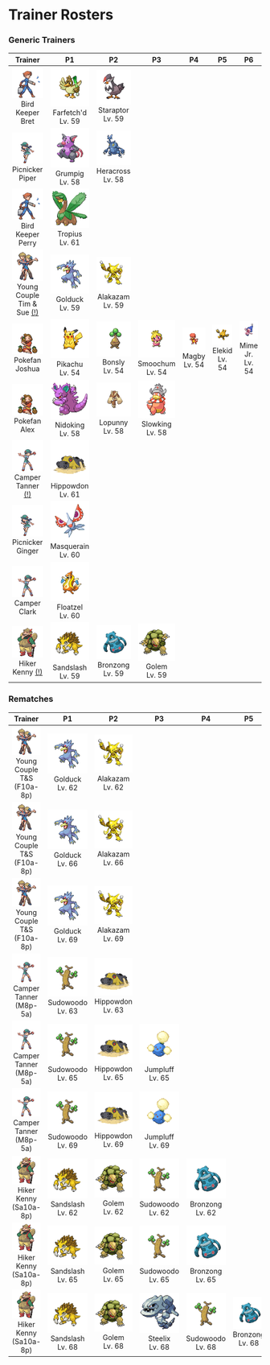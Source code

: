 # Trainer Rosters

### Generic Trainers

| Trainer | P1 | P2 | P3 | P4 | P5 | P6 |
|:-------:|:--:|:--:|:--:|:--:|:--:|:--:|
| ![Bird Keeper Bret](../../assets/trainers/bird_keeper.png "Bird Keeper Bret")<br>Bird Keeper Bret | ![Farfetch'd](../../assets/sprites/farfetchd/front.gif "Farfetch'd")<br>Farfetch'd<br>Lv. 59 | ![Staraptor](../../assets/sprites/staraptor/front.gif "Staraptor")<br>Staraptor<br>Lv. 59 |
| ![Picnicker Piper](../../assets/trainers/picnicker.png "Picnicker Piper")<br>Picnicker Piper | ![Grumpig](../../assets/sprites/grumpig/front.gif "Grumpig")<br>Grumpig<br>Lv. 58 | ![Heracross](../../assets/sprites/heracross/front.gif "Heracross")<br>Heracross<br>Lv. 58 |
| ![Bird Keeper Perry](../../assets/trainers/bird_keeper.png "Bird Keeper Perry")<br>Bird Keeper Perry | ![Tropius](../../assets/sprites/tropius/front.gif "Tropius")<br>Tropius<br>Lv. 61 |
| ![Young Couple Tim & Sue (!)](../../assets/trainers/young_couple.png "Young Couple Tim & Sue (!)")<br>Young Couple Tim & Sue [(!)](#rematches) | ![Golduck](../../assets/sprites/golduck/front.gif "Golduck")<br>Golduck<br>Lv. 59 | ![Alakazam](../../assets/sprites/alakazam/front.gif "Alakazam")<br>Alakazam<br>Lv. 59 |
| ![Pokefan Joshua](../../assets/trainers/pokefan.png "Pokefan Joshua")<br>Pokefan Joshua | ![Pikachu](../../assets/sprites/pikachu/front.gif "Pikachu")<br>Pikachu<br>Lv. 54 | ![Bonsly](../../assets/sprites/bonsly/front.gif "Bonsly")<br>Bonsly<br>Lv. 54 | ![Smoochum](../../assets/sprites/smoochum/front.gif "Smoochum")<br>Smoochum<br>Lv. 54 | ![Magby](../../assets/sprites/magby/front.gif "Magby")<br>Magby<br>Lv. 54 | ![Elekid](../../assets/sprites/elekid/front.gif "Elekid")<br>Elekid<br>Lv. 54 | ![Mime Jr.](../../assets/sprites/mime-jr/front.gif "Mime Jr.")<br>Mime Jr.<br>Lv. 54 |
| ![Pokefan Alex](../../assets/trainers/pokefan.png "Pokefan Alex")<br>Pokefan Alex | ![Nidoking](../../assets/sprites/nidoking/front.gif "Nidoking")<br>Nidoking<br>Lv. 58 | ![Lopunny](../../assets/sprites/lopunny/front.gif "Lopunny")<br>Lopunny<br>Lv. 58 | ![Slowking](../../assets/sprites/slowking/front.gif "Slowking")<br>Slowking<br>Lv. 58 |
| ![Camper Tanner (!)](../../assets/trainers/camper.png "Camper Tanner (!)")<br>Camper Tanner [(!)](#rematches) | ![Hippowdon](../../assets/sprites/hippowdon/front.gif "Hippowdon")<br>Hippowdon<br>Lv. 61 |
| ![Picnicker Ginger](../../assets/trainers/picnicker.png "Picnicker Ginger")<br>Picnicker Ginger | ![Masquerain](../../assets/sprites/masquerain/front.gif "Masquerain")<br>Masquerain<br>Lv. 60 |
| ![Camper Clark](../../assets/trainers/camper.png "Camper Clark")<br>Camper Clark | ![Floatzel](../../assets/sprites/floatzel/front.gif "Floatzel")<br>Floatzel<br>Lv. 60 |
| ![Hiker Kenny (!)](../../assets/trainers/hiker.png "Hiker Kenny (!)")<br>Hiker Kenny [(!)](#rematches) | ![Sandslash](../../assets/sprites/sandslash/front.gif "Sandslash")<br>Sandslash<br>Lv. 59 | ![Bronzong](../../assets/sprites/bronzong/front.gif "Bronzong")<br>Bronzong<br>Lv. 59 | ![Golem](../../assets/sprites/golem/front.gif "Golem")<br>Golem<br>Lv. 59 |


### Rematches

| Trainer | P1 | P2 | P3 | P4 | P5 | P6 |
|:-------:|:--:|:--:|:--:|:--:|:--:|:--:|
| ![Young Couple T&S (F10a-8p)](../../assets/trainers/young_couple.png "Young Couple T&S (F10a-8p)")<br>Young Couple T&S (F10a-8p) | ![Golduck](../../assets/sprites/golduck/front.gif "Golduck")<br>Golduck<br>Lv. 62 | ![Alakazam](../../assets/sprites/alakazam/front.gif "Alakazam")<br>Alakazam<br>Lv. 62 |
| ![Young Couple T&S (F10a-8p)](../../assets/trainers/young_couple.png "Young Couple T&S (F10a-8p)")<br>Young Couple T&S (F10a-8p) | ![Golduck](../../assets/sprites/golduck/front.gif "Golduck")<br>Golduck<br>Lv. 66 | ![Alakazam](../../assets/sprites/alakazam/front.gif "Alakazam")<br>Alakazam<br>Lv. 66 |
| ![Young Couple T&S (F10a-8p)](../../assets/trainers/young_couple.png "Young Couple T&S (F10a-8p)")<br>Young Couple T&S (F10a-8p) | ![Golduck](../../assets/sprites/golduck/front.gif "Golduck")<br>Golduck<br>Lv. 69 | ![Alakazam](../../assets/sprites/alakazam/front.gif "Alakazam")<br>Alakazam<br>Lv. 69 |
| ![Camper Tanner (M8p-5a)](../../assets/trainers/camper.png "Camper Tanner (M8p-5a)")<br>Camper Tanner (M8p-5a) | ![Sudowoodo](../../assets/sprites/sudowoodo/front.gif "Sudowoodo")<br>Sudowoodo<br>Lv. 63 | ![Hippowdon](../../assets/sprites/hippowdon/front.gif "Hippowdon")<br>Hippowdon<br>Lv. 63 |
| ![Camper Tanner (M8p-5a)](../../assets/trainers/camper.png "Camper Tanner (M8p-5a)")<br>Camper Tanner (M8p-5a) | ![Sudowoodo](../../assets/sprites/sudowoodo/front.gif "Sudowoodo")<br>Sudowoodo<br>Lv. 65 | ![Hippowdon](../../assets/sprites/hippowdon/front.gif "Hippowdon")<br>Hippowdon<br>Lv. 65 | ![Jumpluff](../../assets/sprites/jumpluff/front.gif "Jumpluff")<br>Jumpluff<br>Lv. 65 |
| ![Camper Tanner (M8p-5a)](../../assets/trainers/camper.png "Camper Tanner (M8p-5a)")<br>Camper Tanner (M8p-5a) | ![Sudowoodo](../../assets/sprites/sudowoodo/front.gif "Sudowoodo")<br>Sudowoodo<br>Lv. 69 | ![Hippowdon](../../assets/sprites/hippowdon/front.gif "Hippowdon")<br>Hippowdon<br>Lv. 69 | ![Jumpluff](../../assets/sprites/jumpluff/front.gif "Jumpluff")<br>Jumpluff<br>Lv. 69 |
| ![Hiker Kenny (Sa10a-8p)](../../assets/trainers/hiker.png "Hiker Kenny (Sa10a-8p)")<br>Hiker Kenny (Sa10a-8p) | ![Sandslash](../../assets/sprites/sandslash/front.gif "Sandslash")<br>Sandslash<br>Lv. 62 | ![Golem](../../assets/sprites/golem/front.gif "Golem")<br>Golem<br>Lv. 62 | ![Sudowoodo](../../assets/sprites/sudowoodo/front.gif "Sudowoodo")<br>Sudowoodo<br>Lv. 62 | ![Bronzong](../../assets/sprites/bronzong/front.gif "Bronzong")<br>Bronzong<br>Lv. 62 |
| ![Hiker Kenny (Sa10a-8p)](../../assets/trainers/hiker.png "Hiker Kenny (Sa10a-8p)")<br>Hiker Kenny (Sa10a-8p) | ![Sandslash](../../assets/sprites/sandslash/front.gif "Sandslash")<br>Sandslash<br>Lv. 65 | ![Golem](../../assets/sprites/golem/front.gif "Golem")<br>Golem<br>Lv. 65 | ![Sudowoodo](../../assets/sprites/sudowoodo/front.gif "Sudowoodo")<br>Sudowoodo<br>Lv. 65 | ![Bronzong](../../assets/sprites/bronzong/front.gif "Bronzong")<br>Bronzong<br>Lv. 65 |
| ![Hiker Kenny (Sa10a-8p)](../../assets/trainers/hiker.png "Hiker Kenny (Sa10a-8p)")<br>Hiker Kenny (Sa10a-8p) | ![Sandslash](../../assets/sprites/sandslash/front.gif "Sandslash")<br>Sandslash<br>Lv. 68 | ![Golem](../../assets/sprites/golem/front.gif "Golem")<br>Golem<br>Lv. 68 | ![Steelix](../../assets/sprites/steelix/front.gif "Steelix")<br>Steelix<br>Lv. 68 | ![Sudowoodo](../../assets/sprites/sudowoodo/front.gif "Sudowoodo")<br>Sudowoodo<br>Lv. 68 | ![Bronzong](../../assets/sprites/bronzong/front.gif "Bronzong")<br>Bronzong<br>Lv. 68 |

